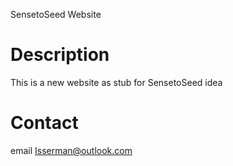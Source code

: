 SensetoSeed Website


# Description

This is a new website as stub for SensetoSeed idea

# Contact

email Isserman@outlook.com
